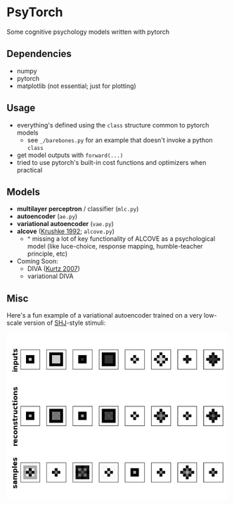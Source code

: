 # PsyTorch

Some cognitive psychology models written with pytorch

## Dependencies

- numpy
- pytorch
- matplotlib (not essential; just for plotting)

## Usage

- everything's defined using the `class` structure common to pytorch models
  - see `_/barebones.py` for an example that doesn't invoke a python `class`
- get model outputs with `forward(...)`
- tried to use pytorch's built-in cost functions and optimizers when practical

## Models

- **multilayer perceptron** / classifier (`mlc.py`)
- **autoencoder** (`ae.py`)
- **variational autoencoder** (`vae.py`)
- **alcove** ([Krushke 1992](https://psych.indiana.edu/documents/kruschke-1992.pdf); `alcove.py`)
  - ^ missing a lot of key functionality of ALCOVE as a psychological model (like luce-choice, response mapping, humble-teacher principle, etc)
- Coming Soon:
  - DIVA ([Kurtz 2007](https://link.springer.com/content/pdf/10.3758/BF03196806.pdf))
  - variational DIVA

## Misc

Here's a fun example of a variational autoencoder trained on a very low-scale version of [SHJ](https://pdfs.semanticscholar.org/82ed/0991f22a31c1866ddc8d4aafe22fff9ac043.pdf)-style stimuli:

![vae example](_/vae_example.png)

